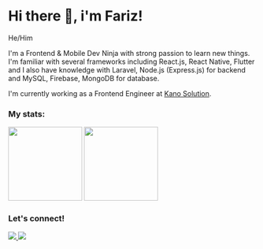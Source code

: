# Hi there 👋, i'm Fariz!
<p>
    He/Him
</p>

<p>
    I'm a Frontend & Mobile Dev Ninja with strong passion to learn new things.<br />
    I'm familiar with several frameworks including React.js, React Native, Flutter and I also have knowledge with Laravel, Node.js (Express.js) for backend and MySQL, Firebase, MongoDB for database.
</p>

<p>
    I'm currently working as a Frontend Engineer at <a href="https://www.kanosolution.com/" target="_blank">Kano Solution</a>.<br />
</p>

### My stats:
<p>
    <img src="https://github-readme-stats.vercel.app/api?username=ayisrhmn&hide=contribs&hide_border=true&theme=onedark&border_radius=10" height=150 />
    <img src="https://github-readme-stats.vercel.app/api/top-langs/?username=ayisrhmn&layout=compact&hide_border=true&theme=onedark&border_radius=10" height=150 />
</p>

### Let's connect!
<p>
    <a href="https://linkedin.com/in/ayisrhmn/" target="blank">
        <img src="https://img.shields.io/badge/Muhammad_Fariz_Rahman-30302f?style=flat&logo=linkedin" />
    </a>
    <a href="https://instagram.com/ayisrhmn/" target="blank">
        <img src="https://img.shields.io/badge/Muhammad_Fariz_Rahman-30302f?style=flat&logo=instagram" />
    </a>
</p>
